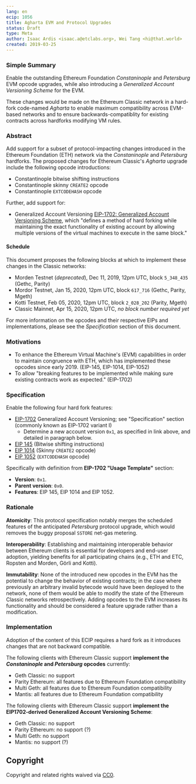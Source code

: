 ```yaml
---
lang: en
ecip: 1056
title: Agharta EVM and Protocol Upgrades
status: Draft
type: Meta
author: Isaac Ardis <isaac.a@etclabs.org>, Wei Tang <hi@that.world>
created: 2019-03-25
---
```


### Simple Summary

Enable the outstanding Ethereum Foundation _Constaninople_ and _Petersburg_ EVM opcode upgrades, while also introducing a _Generalized Account Versioning Scheme_ for the EVM. 

These changes would be made on the Ethereum Classic network in a hard-fork code-named _Agharta_ to enable maximum compatibility across EVM-based networks and to ensure backwards-compatiblity for existing contracts across hardforks modifying VM rules.

### Abstract

Add support for a subset of protocol-impacting changes introduced in the Ethereum Foundation (ETH) network via the
_Constaninople_ and _Petersburg_ hardforks. The proposed changes for Ethereum Classic's _Agharta_ upgrade include the following opcode introductions:

- Constantinople bitwise shifting instructions
- Constantinople skinny `CREATE2` opcode
- Constantinople `EXTCODEHASH` opcode

Further, add support for:
 - Generalized Account Versioning [EIP-1702: Generalized Account Versioning Scheme](https://eips.ethereum.org/EIPS/eip-1702), which "defines a method of hard forking while maintaining the exact functionality of existing account by allowing multiple versions of the virtual machines to execute in the same block."
 
 
#### Schedule

This document proposes the following blocks at which to implement these changes in the Classic networks:

- Morden Testnet (_deprecated_), Dec 11, 2019, 12pm UTC, block `5_348_435` (Gethc, Parity)
- Mordor Testnet, Jan 15, 2020, 12pm UTC, block `617_716` (Gethc, Parity, Mgeth)
- Kotti Testnet, Feb 05, 2020, 12pm UTC, block `2_028_202` (Parity, Mgeth)
- Classic Mainnet, Apr 15, 2020, 12pm UTC, _no block number required yet_

For more information on the opcodes and their respective EIPs and implementations, please see the _Specification_
section of this document.

### Motivations

- To enhance the Ethereum Virtual Machine's (EVM) capabilities in order to maintain congruence with ETH, which has implemented these opcodes since early 2019. (EIP-145, EIP-1014, EIP-1052)
- To allow "breaking features to be implemented while making sure existing contracts work as expected." (EIP-1702)

### Specification

Enable the following four hard fork features: 

- [EIP-1702](https://eips.ethereum.org/EIPS/eip-1702) Generalized Account Versioning; see "Specification" section (commonly known as EIP-1702 variant I)
  + Determine a new account version `0x1`, as specified in link above, and detailed in paragraph below.
- [EIP 145](https://eips.ethereum.org/EIPS/eip-145) (Bitwise shifting instructions)
- [EIP 1014](https://eips.ethereum.org/EIPS/eip-1014) (Skinny `CREATE2` opcode)
- [EIP 1052](https://eips.ethereum.org/EIPS/eip-1052) (`EXTCODEHASH` opcode)


Specifically with definition from __EIP-1702 "Usage Template"__ section:

- **Version**: `0x1`.
- **Parent version**: `0x0`.
- **Features**: EIP 145, EIP 1014 and EIP 1052.

### Rationale

__Atomicity__: This protocol specification notably merges the scheduled features of the anticipated _Petersburg_
protocol upgrade, which would removes the buggy proposal `SSTORE` net-gas metering.

__Interoperability__: Establishing and maintaining interoperable behavior between Ethereum clients is essential for
developers and end-user adoption, yielding benefits for all participating chains (e.g., ETH and ETC, Ropsten and Morden,
Görli and Kotti).

__Immutability__: None of the introduced new opcodes in the EVM has the potential to change the behavior of existing
contracts; in the case where previously an arbitrary invalid bytecode would have been deployed to the network, none of
them would be able to modify the state of the Ethereum Classic networks retrospectively. Adding opcodes to the EVM
increases its functionality and should be considered a feature upgrade rather than a modification.

### Implementation

Adoption of the content of this ECIP requires a hard fork as it introduces changes that are not backward compatible.

The following clients with Ethereum Classic support __implement the _Constaninople_ and _Petersburg_ opcodes__ currently:

- Geth Classic: no support
- Parity Ethereum: all features due to Ethereum Foundation compatibility
- Multi Geth: all features due to Ethereum Foundation compatibility
- Mantis: all features due to Ethereum Foundation compatibility

The following clients with Ethereum Classic support __implement the EIP1702-derived Generalized Account Versioning Scheme__:

- Geth Classic: no support
- Parity Ethereum: no support (?)
- Multi Geth: no support
- Mantis: no support (?)


## Copyright

Copyright and related rights waived via [CC0](https://creativecommons.org/publicdomain/zero/1.0/).
